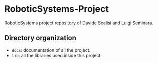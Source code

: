 # RoboticSystems-Project
RoboticSystems project repository of Davide Scalisi and Luigi Seminara.

## Directory organization
-	`docs`:	documentation of all the project.
-	`lib`:	all the libraries used inside this project.
